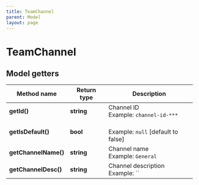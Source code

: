 ```yaml
---
title: TeamChannel
parent: Model
layout: page
---
```


# TeamChannel

## Model getters

Method name | Return type | Description
------------ | ------------- | -------------
**getId()** | **string** | Channel ID <br>Example: `channel-id-***` 
**getIsDefault()** | **bool** |  <br>Example: `null`  [default to false]
**getChannelName()** | **string** | Channel name <br>Example: `General` 
**getChannelDesc()** | **string** | Channel description <br>Example: `` 

